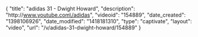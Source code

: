 {
    "title": "adidas 31 - Dwight Howard",
    "description": "http:\/\/www.youtube.com\/adidas",
    "videoid": "154889",
    "date_created": "1398106926",
    "date_modified": "1418181310",
    "type": "captivate",
    "layout": "video",
    "url": "\/v\/adidas-31-dwight-howard\/154889"
}